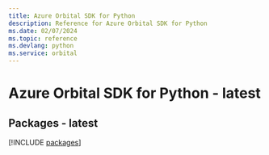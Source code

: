 ```yaml
---
title: Azure Orbital SDK for Python
description: Reference for Azure Orbital SDK for Python
ms.date: 02/07/2024
ms.topic: reference
ms.devlang: python
ms.service: orbital
---
```

# Azure Orbital SDK for Python - latest
## Packages - latest
[!INCLUDE [packages](orbital-index.md)]
